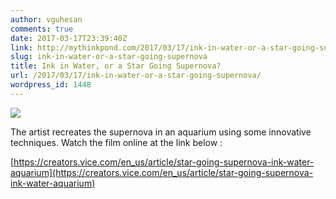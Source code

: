 ```yaml
---
author: vguhesan
comments: true
date: 2017-03-17T23:39:40Z
link: http://mythinkpond.com/2017/03/17/ink-in-water-or-a-star-going-supernova/
slug: ink-in-water-or-a-star-going-supernova
title: Ink in Water, or a Star Going Supernova?
url: /2017/03/17/ink-in-water-or-a-star-going-supernova/
wordpress_id: 1448
---
```


[![](http://mythinkpond.files.wordpress.com/2017/03/27b26743463119-57f05beae94b6.jpg)](http://mythinkpond.files.wordpress.com/2017/03/27b26743463119-57f05beae94b6.jpg)

The artist recreates the supernova in an aquarium using some innovative techniques. Watch the film online at the link below :

[https://creators.vice.com/en_us/article/star-going-supernova-ink-water-aquarium](https://creators.vice.com/en_us/article/star-going-supernova-ink-water-aquarium)
